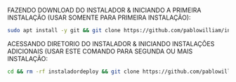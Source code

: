 FAZENDO DOWNLOAD DO INSTALADOR & INICIANDO A PRIMEIRA INSTALAÇÃO (USAR SOMENTE PARA PRIMEIRA INSTALAÇÃO):

```bash
sudo apt install -y git && git clone https://github.com/pablowilliam/instaladordeploy.git && sudo chmod -R 777 ./instaladordeploy && cd instaladordeploy && sudo ./install_primaria
```

ACESSANDO DIRETORIO DO INSTALADOR & INICIANDO INSTALAÇÕES ADICIONAIS (USAR ESTE COMANDO PARA SEGUNDA OU MAIS INSTALAÇÃO:
```bash
cd && rm -rf instaladordeploy && git clone https://github.com/pablowilliam/instaladordeploy.git && sudo chmod -R 777 ./instaladordeploy && cd instaladordeploy && sudo ./install_instancia
```

